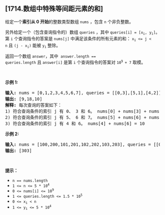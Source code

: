 ## [1714.数组中特殊等间距元素的和]
<p>给定一个<strong>索引从 0 开始</strong>的整数类型数组 <code>nums</code> ，包含 <code>n</code> 个非负整数。</p>

<p>另外给定一个（包含查询指令的）数组 <code>queries</code> ，其中 <code>queries[i] = [x<sub>i</sub>, y<sub>i</sub>]</code>。 第 <code>i</code> 个查询指令的答案是 <code>nums[j]</code> 中满足该条件的所有元素的和： <code>x<sub>i</sub> &lt;= j &lt; n</code> 且 <code>(j - x<sub>i</sub>)</code> 能被 <code>y<sub>i</sub></code> 整除。</p>

<p>返回一个数组<em> </em><code>answer</code>，其中<em>  </em><code>answer.length == queries.length</code> 且 <code>answer[i]</code> 是第 <code>i</code> 个查询指令的答案对 <code>10<sup>9 </sup>+ 7</code> 取模。</p>

<p> </p>

<p><strong>示例 1:</strong></p>

<pre><strong>输入:</strong> nums = [0,1,2,3,4,5,6,7], queries = [[0,3],[5,1],[4,2]]
<strong>输出:</strong> [9,18,10]
<strong>解释:</strong> 每次查询的答案如下：
1) 符合查询条件的索引 j 有 0、 3 和 6。 nums[0] + nums[3] + nums[6] = 9
2) 符合查询条件的索引 j 有 5、 6 和 7。 nums[5] + nums[6] + nums[7] = 18
3) 符合查询条件的索引 j 有 4 和 6。 nums[4] + nums[6] = 10
</pre>

<p><strong>示例 2:</strong></p>

<pre><strong>输入:</strong> nums = [100,200,101,201,102,202,103,203], queries = [[0,7]]
<strong>输出:</strong> [303]
</pre>

<p> </p>

<p><b>提示：</b></p>

<ul>
	<li><code>n == nums.length</code></li>
	<li><code>1 &lt;= n &lt;= 5 * 10<sup>4</sup></code></li>
	<li><code>0 &lt;= nums[i] &lt;= 10<sup>9</sup></code></li>
	<li><code>1 &lt;= queries.length &lt;= 1.5 * 10<sup>5</sup></code></li>
	<li><code>0 &lt;= x<sub>i</sub> &lt; n</code></li>
	<li><code>1 &lt;= y<sub>i</sub> &lt;= 5 * 10<sup>4</sup></code></li>
</ul>
